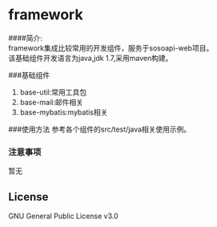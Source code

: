 # framework

####简介:  
framework集成比较常用的开发组件，服务于sosoapi-web项目。  
该基础组件开发语言为java,jdk 1.7,采用maven构建。

###基础组件
1. base-util:常用工具包
2. base-mail:邮件相关
3. base-mybatis:mybatis相关

###使用方法
参考各个组件的src/test/java相关使用示例。

### 注意事项
暂无

## License
GNU General Public License v3.0

